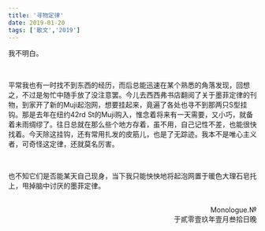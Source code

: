 ```yaml
---
title: '寻物定律'
date: 2019-01-20
tags: ['散文','2019']
---
```



我不明白。

<br/>

平常我也有一时找不到东西的经历，而后总能迅速在某个熟悉的角落发现，回想之，不过是匆忙中随手放了没注意罢。今儿去西西弗书店翻阅了关于墨菲定律的刊物，到家开了新的Muji起泡网，想要挂起来，竟遍了各处也寻不到那两只S型挂钩。那是去年在纽约42rd St的Muji购入，惟念着将来有一天需要，又小巧，就备着未雨绸缪了。往日总就在那么些个地方存着，虽不用，自己记性不差，也能很快找着。今天除这挂钩，还有常用扎发的皮筋儿，也是了无踪迹。我本不是唯心主义者，可奇怪这定律，还就莫名厉害。

<br/>

也不知它们是否能某天自己现身，当下我只能怏怏地将起泡网置于暖色大理石皂托上，甩掉脑中讨厌的墨菲定律。

<br/>

<div style="text-align: right">Monologue.№</div>
<div style="text-align: right">于貳零壹玖年壹月叁拾日晚</div>

<br/>


 



 


